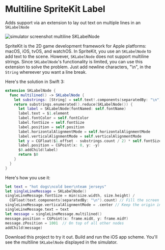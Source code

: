 # Multiline SpriteKit Label
Adds support via an extension to lay out text on multiple lines in an `SKLabelNode`

![simulator screenshot multiline SKLabelNode](http://i.imgur.com/7TmCORE.png)

SpriteKit is the 2D game development framework for Apple platforms: macOS, iOS, tvOS, and watchOS. In SpriteKit, you use an `SKLabelNode` to add text to the scene. However, `SKLabelNode` does not support multiline strings. Since `SKLabelNode`'s functionality is limited, you can use this extension to solve the problem. Just add newline characters, "\n", in the `String` whereever you want a line break.

Here's the solution in Swift 3:

```swift
extension SKLabelNode {
  func multilined() -> SKLabelNode {
    let substrings: [String] = self.text!.components(separatedBy: "\n")
    return substrings.enumerated().reduce(SKLabelNode()) {
      let label = SKLabelNode(fontNamed: self.fontName)
      label.text = $1.element
      label.fontColor = self.fontColor
      label.fontSize = self.fontSize
      label.position = self.position
      label.horizontalAlignmentMode = self.horizontalAlignmentMode
      label.verticalAlignmentMode = self.verticalAlignmentMode
      let y = CGFloat($1.offset - substrings.count / 2) * self.fontSize
      label.position = CGPoint(x: 0, y: -y)
      $0.addChild(label)
      return $0
    }
  }
}
```

Here's how you use it:

```swift
let text = "hot dogs\ncold beer\nteam jerseys"
let singleLineMessage = SKLabelNode()
singleLineMessage.fontSize = min(size.width, size.height) /
  CGFloat(text.components(separatedBy: "\n").count) // Fill the screen
singleLineMessage.verticalAlignmentMode = .center // Keep the origin in the center
singleLineMessage.text = text
let message = singleLineMessage.multilined()
message.position = CGPoint(x: frame.midX, y: frame.midY)
message.zPosition = 1001  // On top of all other nodes
addChild(message)
```
Download this project to try it out. Build and run the iOS app scheme. You'll see the multiline `SKLabelNode` displayed in the simulator.
